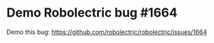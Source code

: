 Demo Robolectric bug #1664
=====

Demo this bug: https://github.com/robolectric/robolectric/issues/1664
